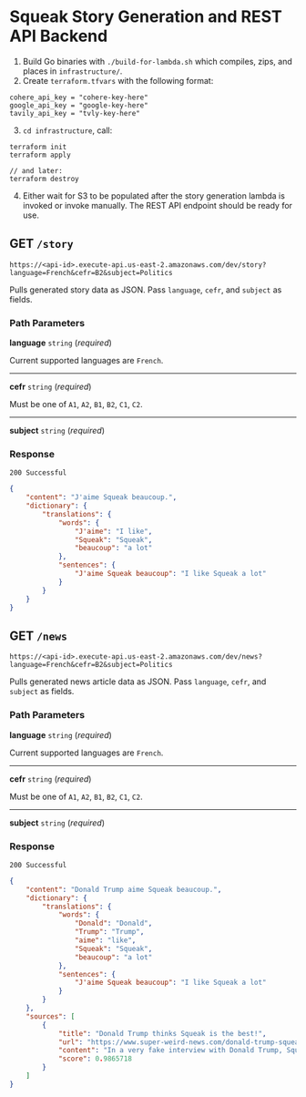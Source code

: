 # Squeak Story Generation and REST API Backend

1. Build Go binaries with `./build-for-lambda.sh` which compiles, zips, and places in `infrastructure/`.
2. Create `terraform.tfvars` with the following format:
```
cohere_api_key = "cohere-key-here"
google_api_key = "google-key-here"
tavily_api_key = "tvly-key-here"
```
3. `cd infrastructure`, call:
```
terraform init
terraform apply

// and later:
terraform destroy
```
4. Either wait for S3 to be populated after the story generation lambda is invoked or invoke manually. The REST API endpoint should be ready for use.

## **GET** `/story`
```
https://<api-id>.execute-api.us-east-2.amazonaws.com/dev/story?language=French&cefr=B2&subject=Politics
```
Pulls generated story data as JSON. Pass `language`, `cefr`, and `subject` as fields.

### Path Parameters

**language** `string` (*required*)

Current supported languages are `French`.

---

**cefr** `string` (*required*)

Must be one of `A1`, `A2`, `B1`, `B2`, `C1`, `C2`.

---

**subject** `string` (*required*)

### Response
`200 Successful`
```json
{
	"content": "J'aime Squeak beaucoup.",
	"dictionary": {
		"translations": {
			"words": {
				"J'aime": "I like",
				"Squeak": "Squeak",
				"beaucoup": "a lot"
			},
			"sentences": {
				"J'aime Squeak beaucoup": "I like Squeak a lot"
			}
		}
	}
}
```


## **GET** `/news`
```
https://<api-id>.execute-api.us-east-2.amazonaws.com/dev/news?language=French&cefr=B2&subject=Politics
```
Pulls generated news article data as JSON. Pass `language`, `cefr`, and `subject` as fields.

### Path Parameters

**language** `string` (*required*)

Current supported languages are `French`.

---

**cefr** `string` (*required*)

Must be one of `A1`, `A2`, `B1`, `B2`, `C1`, `C2`.

---

**subject** `string` (*required*)

### Response
`200 Successful`
```json
{
	"content": "Donald Trump aime Squeak beaucoup.",
	"dictionary": {
		"translations": {
			"words": {
				"Donald": "Donald",
				"Trump": "Trump",
				"aime": "like",
				"Squeak": "Squeak",
				"beaucoup": "a lot"
			},
			"sentences": {
				"J'aime Squeak beaucoup": "I like Squeak a lot"
			}
		}
	},
	"sources": [
		{
			"title": "Donald Trump thinks Squeak is the best!",
			"url": "https://www.super-weird-news.com/donald-trump-squeak",
			"content": "In a very fake interview with Donald Trump, Squeak representative Joe Biden asked Donald Trump if he liked Squeak. He said yes!",
			"score": 0.9865718
		}
	]
}
```
